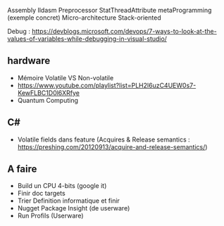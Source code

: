 Assembly
Ildasm
Preprocessor
StatThreadAttribute
metaProgramming (exemple concret)
Micro-architecture
Stack-oriented

Debug : https://devblogs.microsoft.com/devops/7-ways-to-look-at-the-values-of-variables-while-debugging-in-visual-studio/


## hardware
- Mémoire Volatile VS Non-volatile
- https://www.youtube.com/playlist?list=PLH2l6uzC4UEW0s7-KewFLBC1D0l6XRfye
- Quantum Computing

## C#
- Volatile fields dans feature (Acquires & Release semantics : https://preshing.com/20120913/acquire-and-release-semantics/)


## A faire
- Build un CPU 4-bits (google it)
- Finir doc targets
- Trier Definition informatique et finir
- Nugget Package Insight (de userware)
- Run Profils (Userware)
